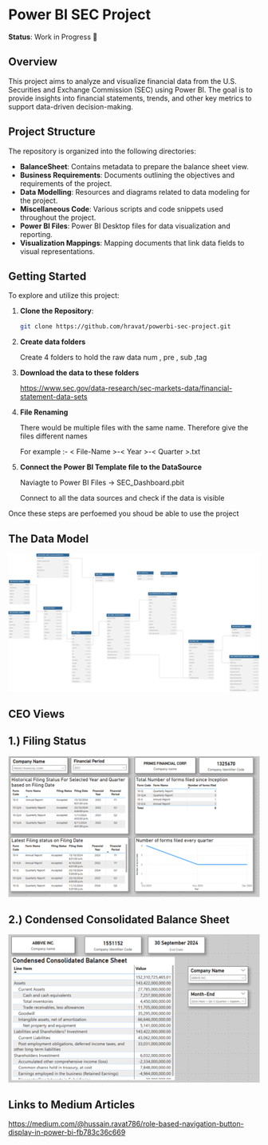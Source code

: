 # Power BI SEC Project

**Status**: Work in Progress 🚧

## Overview

This project aims to analyze and visualize financial data from the U.S. Securities and Exchange Commission (SEC) using Power BI. The goal is to provide insights into financial statements, trends, and other key metrics to support data-driven decision-making.

## Project Structure

The repository is organized into the following directories:

- **BalanceSheet**: Contains metadata to prepare the balance sheet view.
- **Business Requirements**: Documents outlining the objectives and requirements of the project.
- **Data Modelling**: Resources and diagrams related to data modeling for the project.
- **Miscellaneous Code**: Various scripts and code snippets used throughout the project.
- **Power BI Files**: Power BI Desktop files for data visualization and reporting.
- **Visualization Mappings**: Mapping documents that link data fields to visual representations.

## Getting Started

   To explore and utilize this project:

1. **Clone the Repository**:

    ```bash
    git clone https://github.com/hravat/powerbi-sec-project.git
    ```

2. **Create data folders**

    Create 4 folders to hold the raw data 
    num , pre , sub ,tag

3. **Download the data to these folders** 

    https://www.sec.gov/data-research/sec-markets-data/financial-statement-data-sets 


4. **File Renaming** 

    There would be multiple files with the same name.
    Therefore give the files different names 

    For example :- < File-Name >-< Year >-< Quarter >.txt


5. **Connect the Power BI Template file to the DataSource** 

    Naviagte to Power BI Files -> SEC_Dashboard.pbit 

    Connect to all the data sources and check if the data is visible 

Once these steps are perfoemed you shoud be able to use the project  


 ## The Data Model 

   ![Data Model](<Readme Images/SecProjecttDataModel.svg>)


## CEO Views 

## 1.) Filing Status 

   ![Filing Status](<Readme Images/FilingStatus.png>)

## 2.) Condensed Consolidated Balance Sheet 

  ![Condensed Consolidated Balance Sheet ](<Readme Images/CondensedCOnsolidatedBlalanceSheet.png>)



## Links to Medium Articles 

https://medium.com/@hussain.ravat786/role-based-navigation-button-display-in-power-bi-fb783c36c669
